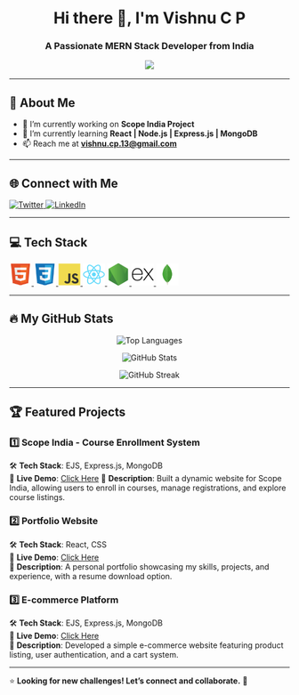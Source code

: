 <h1 align="center">Hi there 👋, I'm Vishnu C P</h1>
<h3 align="center">A Passionate MERN Stack Developer from India</h3>

<p align="center">
  <img src="https://media.tenor.com/f4eKzaPOZUYAAAAM/rz-ds-project.gif" width="800"/>
</p>

---

## 🚀 About Me  
- 🔭 I’m currently working on **Scope India Project**  
- 🌱 I’m currently learning **React | Node.js | Express.js | MongoDB**  
- 📫 Reach me at **vishnu.cp.13@gmail.com**  

---

## 🌐 Connect with Me  
<p align="left">
  <a href="https://twitter.com/cpneyyattinkara" target="_blank">
    <img src="https://raw.githubusercontent.com/rahuldkjain/github-profile-readme-generator/master/src/images/icons/Social/twitter.svg" alt="Twitter" height="30" width="40"/>
  </a>
  <a href="https://www.linkedin.com/in/vishnu-c-21104b348/" target="_blank">
    <img src="https://raw.githubusercontent.com/rahuldkjain/github-profile-readme-generator/master/src/images/icons/Social/linked-in-alt.svg" alt="LinkedIn" height="30" width="40"/>
  </a>
</p>

---

## 💻 Tech Stack  
<p align="left"> 
  <a href="https://developer.mozilla.org/en-US/docs/Web/HTML" target="_blank">
    <img src="https://raw.githubusercontent.com/devicons/devicon/master/icons/html5/html5-original.svg" alt="HTML" width="40" height="40"/> 
  </a>
  <a href="https://developer.mozilla.org/en-US/docs/Web/CSS" target="_blank">
    <img src="https://raw.githubusercontent.com/devicons/devicon/master/icons/css3/css3-original.svg" alt="CSS" width="40" height="40"/> 
  </a>
  <a href="https://developer.mozilla.org/en-US/docs/Web/JavaScript" target="_blank">
    <img src="https://raw.githubusercontent.com/devicons/devicon/master/icons/javascript/javascript-original.svg" alt="JavaScript" width="40" height="40"/> 
  </a>
  <a href="https://reactjs.org/" target="_blank">
    <img src="https://raw.githubusercontent.com/devicons/devicon/master/icons/react/react-original.svg" alt="React" width="40" height="40"/> 
  </a> 
  <a href="https://nodejs.org/" target="_blank">
    <img src="https://raw.githubusercontent.com/devicons/devicon/master/icons/nodejs/nodejs-original.svg" alt="Node.js" width="40" height="40"/> 
  </a> 
  <a href="https://expressjs.com/" target="_blank">
    <img src="https://raw.githubusercontent.com/devicons/devicon/master/icons/express/express-original.svg" alt="Express.js" width="40" height="40" style="background-color: white;"/> 
  </a> 
  <a href="https://www.mongodb.com/" target="_blank">
    <img src="https://raw.githubusercontent.com/devicons/devicon/master/icons/mongodb/mongodb-original.svg" alt="MongoDB" width="40" height="40"/> 
  </a> 
</p>

---

## 🔥 My GitHub Stats  
<p align="center">
  <img src="https://github-readme-stats.vercel.app/api/top-langs?username=vishnu-13-97&show_icons=true&locale=en&layout=compact" alt="Top Languages"/>
</p>

<p align="center">
  <img src="https://github-readme-stats.vercel.app/api?username=vishnu-13-97&show_icons=true&locale=en" alt="GitHub Stats"/>
</p>

<p align="center">
  <img src="https://github-readme-streak-stats.herokuapp.com/?user=vishnu-13-97&" alt="GitHub Streak"/>
</p>

---

## 🏆 Featured Projects  
### 1️⃣ Scope India - Course Enrollment System  
🛠 **Tech Stack**: EJS, Express.js, MongoDB  
🔗 **Live Demo**: <a href="https://scope-project-frontend.onrender.com" target="_blank">Click Here</a>
📌 **Description**: Built a dynamic website for Scope India, allowing users to enroll in courses, manage registrations, and explore course listings.

### 2️⃣ Portfolio Website  
🛠 **Tech Stack**: React, CSS  
🔗 **Live Demo**: [Click Here](#)  
📌 **Description**: A personal portfolio showcasing my skills, projects, and experience, with a resume download option.

### 3️⃣ E-commerce Platform  
🛠 **Tech Stack**: EJS, Express.js, MongoDB  
🔗 **Live Demo**: [Click Here](#)  
📌 **Description**: Developed a simple e-commerce website featuring product listing, user authentication, and a cart system.

---

⭐ **Looking for new challenges! Let’s connect and collaborate.** 🚀
